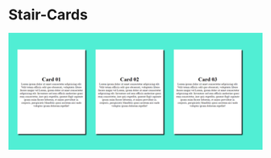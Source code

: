 # Stair-Cards

![alt text](https://github.com/uzeyirelivasli/Stair-Cards/blob/main/images-of-content/card-after-hover.png)
